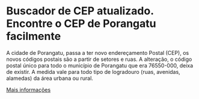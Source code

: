 # Buscador de CEP atualizado. Encontre o CEP de Porangatu facilmente

A cidade de Porangatu, passa a ter novo endereçamento Postal (CEP), os novos códigos postais são a partir de setores e ruas. A alteração, o código postal único para todo o município de Porangatu que era 76550-000, deixa de existir. A medida vale para todo tipo de logradouro (ruas, avenidas, alamedas) da área urbana ou rural.

[Mais informações](https://camaraporangatu.go.gov.br/porangatu-tem-novo-cep/)